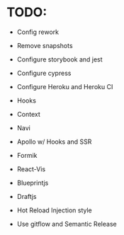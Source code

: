 # TODO:

- Config rework
- Remove snapshots
- Configure storybook and jest
- Configure cypress
- Configure Heroku and Heroku CI

- Hooks
- Context
- Navi
- Apollo w/ Hooks and SSR
- Formik
- React-Vis
- Blueprintjs
- Draftjs
- Hot Reload Injection style

- Use gitflow and Semantic Release
